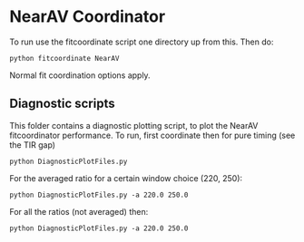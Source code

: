 # NearAV Coordinator
To run use the fitcoordinate script one directory up from this. Then do:

    python fitcoordinate NearAV

Normal fit coordination options apply.

## Diagnostic scripts
This folder contains a diagnostic plotting script, to plot the NearAV fitcoordinator performance. To run, first coordinate then for pure timing (see the TIR gap)

    python DiagnosticPlotFiles.py

For the averaged ratio for a certain window choice (220, 250):

    python DiagnosticPlotFiles.py -a 220.0 250.0

For all the ratios (not averaged) then:

    python DiagnosticPlotFiles.py -a 220.0 250.0